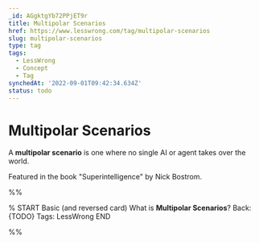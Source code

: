 ```yaml
---
_id: AGgktgYb72PPjET9r
title: Multipolar Scenarios
href: https://www.lesswrong.com/tag/multipolar-scenarios
slug: multipolar-scenarios
type: tag
tags:
  - LessWrong
  - Concept
  - Tag
synchedAt: '2022-09-01T09:42:34.634Z'
status: todo
---
```


# Multipolar Scenarios

A **multipolar scenario** is one where no single AI or agent takes over the world.

Featured in the book "Superintelligence" by Nick Bostrom.


%%

% START
Basic (and reversed card)
What is **Multipolar Scenarios**?
Back: {TODO}
Tags: LessWrong
END

%%
	
